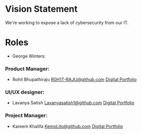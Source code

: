 # Vision Statement
We're working to expose a lack of cybersecurity from our IT.

# Roles

- George Winters:

### Product Manager:
- Rohit Bhupathiraju R0H1T-RAJU@github.com [Digital Portfolio](https://www.codermerlin.academy/users/rohit-bhupathiraju/Digital%20Portfolio/)

### UI/UX designer:
- Lavanya Satish Lavanyasatish1@github.com [Digital Portfolio](https://www.codermerlin.academy/users/lavanya-satish/Digital%20Portfolio/index.html)

### Project Manager:
- Kareem Khalifa  KemoLito@github.com [Digital Portfolio](https://www.codermerlin.academy/users/kareem-khalifa/Digital%20Portfolio/index.html)
